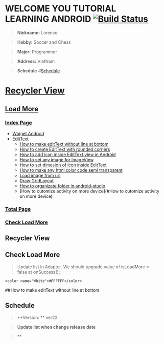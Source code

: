 # WELCOME YOU TUTORIAL LEARNING ANDROID [![Build Status](https://travis-ci.org/nomensa/jquery.hide-show.svg)](https://travis-ci.org/nomensa/jquery.hide-show.svg?branch=master)

> **Nickname:** Lorence

> **Hobby:** Soccer and Chess

> **Major:** Programmer

> **Address:** VietNam

> **Schedule** #[Schedule](#schedule)

# [Recycler View](#recycler-view)
## [Load More](#load-more)
### [Index Page](#index-page)
  - [Widget Android](#widget-android)
  - [EditText](#edittext)
    - [How to make editText without line at bottom](#how-to-make-edittext-without-line-at-bottom)
    - [How to create EditText with rounded corners](#how-to-create-edittext-with-rounded-corners)
    - [How to add icon inside EditText view in Android](#how-to-add-icon-inside-edittext-view-in-android)
    - [How to set any image for ImageView](#how-to-set-any-image-for-imageview)
    - [How to set dimesion of icon inside EditText](#how-to-set-dimesion-of-icon-inside-edittext)
    - [How to make any html color code semi transparent](#how-to-make-any-html-color-code-semi-transparent)
    - [Load image from url](#load-image-from-url)
    - [Draw GridLayout](#draw-gridLayout)
    - [How to organizate folder in android-studio](#how-to-organizate-folder-in-android-studio)
    - [How to cutomize activity on more device](#How to cutomize activity on more device)
### [Total Page](#total-page)
### [Check Load More](#check-load-more)

## Recycler View
## Check Load More
   > Update list in Adapter. We should upgrade value of isLoadMore = false at onSuccess();

    <color name="White">#FFFFFF</color>
 
##How to make editText without line at bottom

## Schedule

> **Version: ** ver22

> **Update list when change release date**

> **

